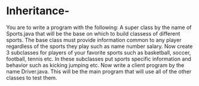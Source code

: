 # Inheritance-
You are to write a program with the following:
A super class by the name of Sports.java that will be the base on which to build classess of different sports. The base class must provide
information common to any player regardless of the sports they play such as name number salary.
Now create 3 subclasses for players of your favorite sports such as basketball, soccer, football, tennis etc. In these subclasses put sports
specific information and behavior such as kicking jumping etc.
Now write a client program by the name Driver.java. This will be the main program that will use all of the other classes to test them.
